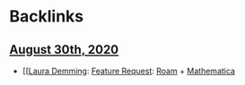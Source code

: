 
# Backlinks
## [August 30th, 2020](<August 30th, 2020.md>)
-  [[[Laura Demming](<[[Laura Demming.md>): [Feature Request](<Feature Request.md>): [Roam](<Roam.md>) + [Mathematica](<Mathematica.md>)

